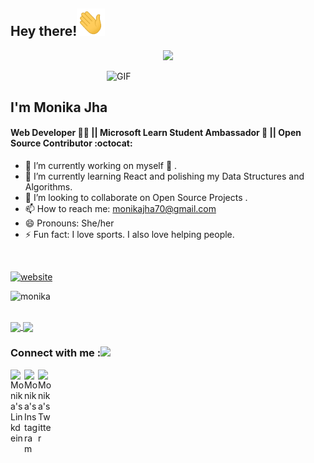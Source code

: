 ## Hey there!<img src="https://github.com/ABSphreak/ABSphreak/blob/master/gifs/Hi.gif" width="45px"><br>
<p align="center"><img src="https://media.giphy.com/media/J2UaMLB2FljL81Q8Mc/giphy.gif"  width="500px" /></p>


<p><img align="right" alt="GIF" src="https://user-images.githubusercontent.com/53649201/98462016-ee51fa80-21d6-11eb-92b9-393853f5490b.gif" width="350px" />
</br>
<!--I am Monika Jha, a Pre-final year Computer Engineering Student:mortar_board: at Thadomal Shahani Engineering College. I am an Alpha Microsoft Learn Student Ambassador🚀, a Frontend Developer👩‍💻 , an Open Source Contributor:octocat: and a Community Enthusiast🤝 .</br><br></p>  ----->

## I'm Monika Jha
#### Web Developer 👩‍💻 || Microsoft Learn Student Ambassador 🚀 || Open Source Contributor :octocat:

<!--:link: Have a look at my portfolio 👇:</br>&nbsp;&nbsp;&nbsp;&nbsp;&nbsp;&nbsp;&nbsp;&nbsp;&nbsp;&nbsp;&nbsp;&nbsp;&nbsp;&nbsp;&nbsp;&nbsp;&nbsp;&nbsp;&nbsp;&nbsp;&nbsp;&nbsp;&nbsp;&nbsp;&nbsp;&nbsp;&nbsp;&nbsp;&nbsp;&nbsp;&nbsp;&nbsp;&nbsp;&nbsp;[Monika's Portfolio](https://m-code12.github.io/monikajha-v1/)      ----->
<!---![vid](https://user-images.githubusercontent.com/53649201/92141667-5d565000-ee30-11ea-84a7-07100634fe5e.gif)     https://media.giphy.com/media/L1R1tvI9svkIWwpVYr/giphy.gif  ---->

<!--
**m-code12/m-code12** is a ✨ _special_ ✨ repository because its `README.md` (this file) appears on your GitHub profile. -->

- 🔭 I’m currently working on myself :muscle: .
- 🌱 I’m currently learning React and polishing my Data Structures and Algorithms.
- 👯 I’m looking to collaborate on Open Source Projects .
- 📫 How to reach me: monikajha70@gmail.com
- 😄 Pronouns: She/her
- ⚡ Fun fact: I love sports. I also love helping people.

<!--- 🤔 I’m looking for help with ...
- 💬 Ask me about ...   ---->
</br>

[![website](https://img.shields.io/badge/PortfolioWebsite-MonikaJha-2648ff?style=flat-square&logo=google-chrome)](https://m-code12.github.io/monikajha-v1/)

<p align="left"> <img src="https://komarev.com/ghpvc/?username=m-code12" alt="monika" /> </p></br>
<a href="https://github.com/m-code12">
<img align="center" src="https://github-readme-stats.vercel.app/api/top-langs/?username=m-code12&langs_count=6&theme=synthwave&hide_langs_below=1" />
</a>
 <a href="https://github.com/m-code12"> 
<img align="center" src="https://github-readme-stats.vercel.app/api?username=m-code12&show_icons=true&theme=synthwave&line_height=27" />
 </a>


<!----[![Top Langs](https://github-readme-stats.vercel.app/api/top-langs/?username=m-code12&layout=compact&theme=synthwave)](https://github.com/anuraghazra/github-readme-stats) ---->

<!--- ![Monika's github stats](https://github-readme-stats.vercel.app/api?username=m-code12&show_icons=true&theme=synthwave) ----->
<!---[![GitHub Streak](https://github-readme-streak-stats.herokuapp.com/?user=m-code12)](https://github.com/DenverCoder1/github-readme-streak-stats)---->

<h3>Connect with me :<img src="https://user-images.githubusercontent.com/53649201/99296951-8ef68900-286d-11eb-9bf3-fdb6cf13b585.gif" height="32px"></h3>
<a href="https://www.linkedin.com/in/monika-jha-413895176/" target="blank">
  <img align="left" alt="Monika's Linkdein" width="22px" src="https://cdn.jsdelivr.net/npm/simple-icons@v3/icons/linkedin.svg" />
</a>
<a href="https://www.instagram.com/monika_jha_1205/">
  <img align="left" alt="Monika's Instagram" width="22px" src="https://cdn.jsdelivr.net/npm/simple-icons@v3/icons/instagram.svg" />
</a>
<a href="https://twitter.com/Monika88185917" target="blank">
  <img align="left" alt="Monika's Twitter" width="22px" src="https://cdn.jsdelivr.net/npm/simple-icons@v3/icons/twitter.svg" />
</a>


